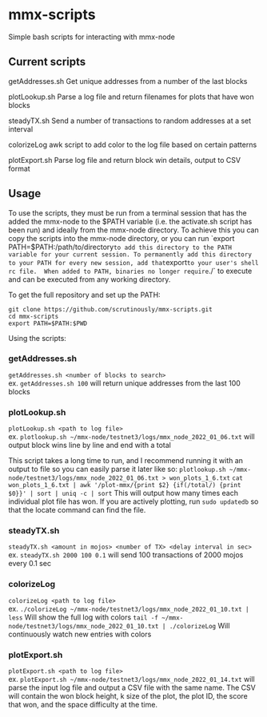 # mmx-scripts
Simple bash scripts for interacting with mmx-node

## Current scripts
getAddresses.sh
Get unique addresses from a number of the last blocks

plotLookup.sh
Parse a log file and return filenames for plots that have won blocks

steadyTX.sh
Send a number of transactions to random addresses at a set interval

colorizeLog
awk script to add color to the log file based on certain patterns

plotExport.sh
Parse log file and return block win details, output to CSV format

## Usage
To use the scripts, they must be run from a terminal session that has the added the mmx-node to the $PATH variable (i.e. the activate.sh script has been run) and ideally from the mmx-node directory.
To achieve this you can copy the scripts into the mmx-node directory, or you can run `export PATH=$PATH:/path/to/directory` to add this directory to the PATH variable for your current session.
To permanently add this directory to your PATH for every new session, add that `export` to your user's shell rc file. 
When added to PATH, binaries no longer require `./` to execute and can be executed from any working directory.

To get the full repository and set up the PATH:
```
git clone https://github.com/scrutinously/mmx-scripts.git
cd mmx-scripts
export PATH=$PATH:$PWD
```
Using the scripts:
### getAddresses.sh
`getAddresses.sh <number of blocks to search>`\
ex. `getAddresses.sh 100` will return unique addresses from the last 100 blocks

### plotLookup.sh
`plotLookup.sh <path to log file>`\
ex. `plotlookup.sh ~/mmx-node/testnet3/logs/mmx_node_2022_01_06.txt` will output block wins line by line and end with a total

This script takes a long time to run, and I recommend running it with an output to file so you can easily parse it later like so:
`plotlookup.sh ~/mmx-node/testnet3/logs/mmx_node_2022_01_06.txt > won_plots_1_6.txt`
`cat won_plots_1_6.txt | awk '/plot-mmx/{print $2} {if(/total/) {print $0}}' | sort | uniq -c | sort`
This will output how many times each individual plot file has won.
If you are actively plotting, run `sudo updatedb` so that the locate command can find the file.

### steadyTX.sh
`steadyTX.sh <amount in mojos> <number of TX> <delay interval in sec>`\
ex. `steadyTX.sh 2000 100 0.1` will send 100 transactions of 2000 mojos every 0.1 sec

### colorizeLog
`colorizeLog <path to log file>`\
ex. `./colorizeLog ~/mmx-node/testnet3/logs/mmx_node_2022_01_10.txt | less` Will show the full log with colors 
`tail -f ~/mmx-node/testnet3/logs/mmx_node_2022_01_10.txt | ./colorizeLog` Will continuously watch new entries with colors

### plotExport.sh
`plotExport.sh <path to log file>`\
ex. `plotExport.sh ~/mmx-node/testnet3/logs/mmx_node_2022_01_14.txt` will parse the input log file and output a CSV file with the same name.
The CSV will contain the won block height, k size of the plot, the plot ID, the score that won, and the space difficulty at the time.
